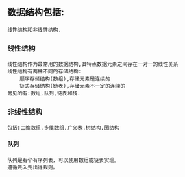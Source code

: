 ## 数据结构包括:
    线性结构和非线性结构.
### 线性结构
    线性结构作为最常用的数据结构,其特点数据元素之间存在一对一的线性关系
    线性结构有两种不同的存储结构:
        顺序存储结构(数组),存储元素是连续的
        链式存储结构(链表),存储元素不一定的连续的
    常见的有:数组,队列,链表和栈.

### 非线性结构
    包括:二维数组,多维数组,广义表,树结构,图结构

#### 队列
    队列是有个有序列表，可以使用数组或链表实现。
    遵循先入先出得规则。